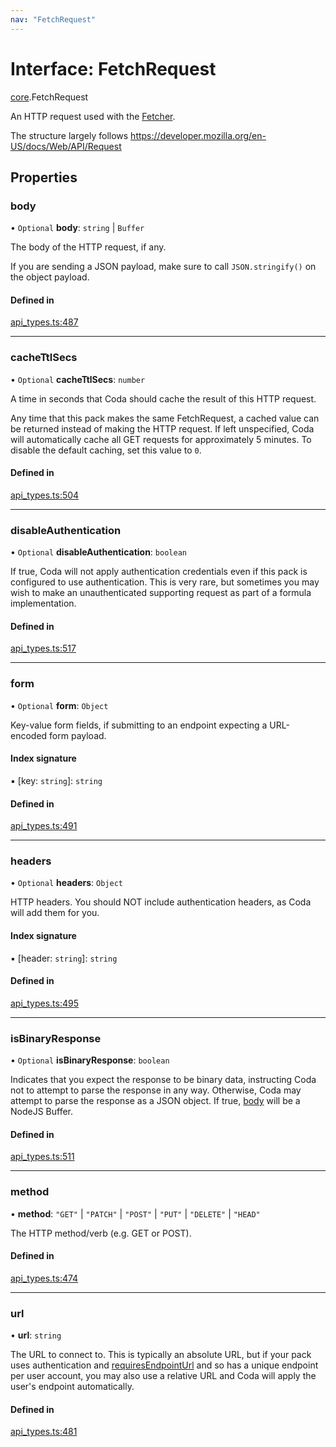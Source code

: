 ```yaml
---
nav: "FetchRequest"
---
```

# Interface: FetchRequest

[core](../modules/core.md).FetchRequest

An HTTP request used with the [Fetcher](core.Fetcher.md).

The structure largely follows https://developer.mozilla.org/en-US/docs/Web/API/Request

## Properties

### body

• `Optional` **body**: `string` \| `Buffer`

The body of the HTTP request, if any.

If you are sending a JSON payload, make sure to call `JSON.stringify()` on the object payload.

#### Defined in

[api_types.ts:487](https://github.com/coda/packs-sdk/blob/main/api_types.ts#L487)

___

### cacheTtlSecs

• `Optional` **cacheTtlSecs**: `number`

A time in seconds that Coda should cache the result of this HTTP request.

Any time that this pack makes the same FetchRequest, a cached value can be returned
instead of making the HTTP request. If left unspecified, Coda will automatically
cache all GET requests for approximately 5 minutes. To disable the default caching,
set this value to `0`.

#### Defined in

[api_types.ts:504](https://github.com/coda/packs-sdk/blob/main/api_types.ts#L504)

___

### disableAuthentication

• `Optional` **disableAuthentication**: `boolean`

If true, Coda will not apply authentication credentials even if this pack is
configured to use authentication. This is very rare, but sometimes you may
wish to make an unauthenticated supporting request as part of a formula implementation.

#### Defined in

[api_types.ts:517](https://github.com/coda/packs-sdk/blob/main/api_types.ts#L517)

___

### form

• `Optional` **form**: `Object`

Key-value form fields, if submitting to an endpoint expecting a URL-encoded form payload.

#### Index signature

▪ [key: `string`]: `string`

#### Defined in

[api_types.ts:491](https://github.com/coda/packs-sdk/blob/main/api_types.ts#L491)

___

### headers

• `Optional` **headers**: `Object`

HTTP headers. You should NOT include authentication headers, as Coda will add them for you.

#### Index signature

▪ [header: `string`]: `string`

#### Defined in

[api_types.ts:495](https://github.com/coda/packs-sdk/blob/main/api_types.ts#L495)

___

### isBinaryResponse

• `Optional` **isBinaryResponse**: `boolean`

Indicates that you expect the response to be binary data, instructing Coda
not to attempt to parse the response in any way. Otherwise, Coda may attempt
to parse the response as a JSON object. If true, [body](core.FetchResponse.md#body)
will be a NodeJS Buffer.

#### Defined in

[api_types.ts:511](https://github.com/coda/packs-sdk/blob/main/api_types.ts#L511)

___

### method

• **method**: ``"GET"`` \| ``"PATCH"`` \| ``"POST"`` \| ``"PUT"`` \| ``"DELETE"`` \| ``"HEAD"``

The HTTP method/verb (e.g. GET or POST).

#### Defined in

[api_types.ts:474](https://github.com/coda/packs-sdk/blob/main/api_types.ts#L474)

___

### url

• **url**: `string`

The URL to connect to. This is typically an absolute URL, but if your
pack uses authentication and [requiresEndpointUrl](core.BaseAuthentication.md#requiresendpointurl) and so has a unique
endpoint per user account, you may also use a relative URL and Coda will
apply the user's endpoint automatically.

#### Defined in

[api_types.ts:481](https://github.com/coda/packs-sdk/blob/main/api_types.ts#L481)
